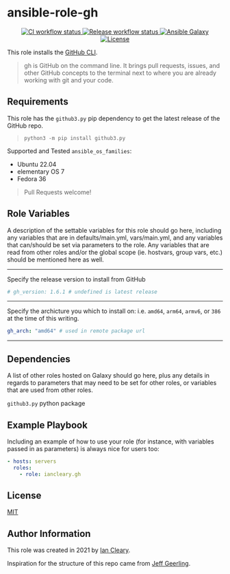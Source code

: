 ansible-role-gh
=========

<p align="center">

<a href="https://github.com/iancleary/ansible-role-gh/actions?query=workflow%3Aci" target="_blank">
    <img src="https://github.com/iancleary/ansible-role-gh/workflows/CI/badge.svg" alt="CI workflow status">
</a>

<a href="https://github.com/iancleary/ansible-role-gh/actions?query=workflow%3Arelease" target="_blank">
    <img src="https://github.com/iancleary/ansible-role-gh/workflows/Release/badge.svg" alt="Release workflow status">
</a>
<a href="https://galaxy.ansible.com/iancleary/gh" target="_blank">
    <img src="https://img.shields.io/badge/ansible--galaxy-iancleary.gh-blue.svg" alt="Ansible Galaxy">
</a>
<a href="https://raw.githubusercontent.com/iancleary/ansible-role-gh/main/LICENSE" target="_blank">
    <img src="https://img.shields.io/badge/license-MIT-blue.svg" alt="License">
</a>
</p>

This role installs the [GitHub CLI](https://github.com/cli/cli).

> gh is GitHub on the command line. It brings pull requests, issues, and other GitHub concepts to the terminal next to where you are already working with git and your code.

Requirements
------------

This role has the `github3.py` pip dependency to get the latest release of the GitHub repo.

> `python3 -m pip install github3.py`

Supported and Tested `ansible_os_families`:

* Ubuntu 22.04
* elementary OS 7
* Fedora 36

> Pull Requests welcome!

Role Variables
--------------

A description of the settable variables for this role should go here, including any variables that are in defaults/main.yml, vars/main.yml, and any variables that can/should be set via parameters to the role. Any variables that are read from other roles and/or the global scope (ie. hostvars, group vars, etc.) should be mentioned here as well.

------------

Specify the release version to install from GitHub

```yaml
# gh_version: 1.6.1 # undefined is latest release
```

------------

Specify the archicture you which to install on: i.e. `amd64`, `arm64`, `armv6`, or `386` at the time of this writing.

```yaml
gh_arch: "amd64" # used in remote package url
```
------------

Dependencies
------------

A list of other roles hosted on Galaxy should go here, plus any details in regards to parameters that may need to be set for other roles, or variables that are used from other roles.

`github3.py` python package

Example Playbook
----------------

Including an example of how to use your role (for instance, with variables passed in as parameters) is always nice for users too:

```yaml
- hosts: servers
  roles:
    - role: iancleary.gh
```

License
-------

[MIT](LICENSE)

Author Information
------------------

This role was created in 2021 by [Ian Cleary](https://iancleary.me).

Inspiration for the structure of this repo came from [Jeff Geerling](https://github.com/geerlingguy/ansible-role-nginx).
